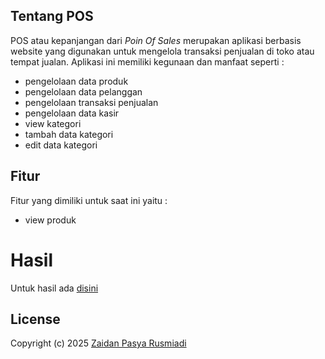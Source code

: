 ## Tentang POS

POS atau kepanjangan dari <i>Poin Of Sales</i> merupakan aplikasi berbasis website yang digunakan untuk mengelola transaksi penjualan di toko atau tempat jualan. Aplikasi ini memiliki kegunaan dan manfaat seperti :
- pengelolaan data produk
- pengelolaan data pelanggan
- pengelolaan transaksi penjualan
- pengelolaan data kasir
- view kategori
- tambah data kategori
- edit data kategori

## Fitur

Fitur yang dimiliki untuk saat ini yaitu :
- view produk

# Hasil
Untuk hasil ada [disini](https://docs.google.com/presentation/d/1u4M3RJaJGzc2oXyrq1tsXHKlQwMjyI6-Kpv5MX8qhOk/edit?usp=sharing)
## License

Copyright (c) 2025 [Zaidan Pasya Rusmiadi](https://www.instagram.com/zai.p_/profilecard/)
